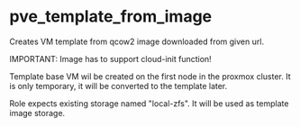 pve_template_from_image
=========

Creates VM template from qcow2 image downloaded from given url.

IMPORTANT: Image has to support cloud-init function!

Template base VM wil be created on the first node in the proxmox cluster. It is only temporary, it will be converted to the template later. 

Role expects existing storage named "local-zfs". It will be used as template image storage.
